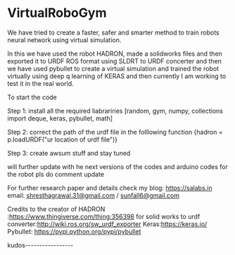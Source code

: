 # VirtualRoboGym
We have tried to create a faster, safer and smarter method to train robots neural network using virtual simulation. 


In this we have used the robot HADRON, made a solidworks files and then exported it to URDF ROS format using SLDRT to URDF concerter and then we have used pybullet to create a virtual simulation and trained the robot virtually using deep q learning of KERAS and then currently I am working to test it in the real world.

To start the code

Step 1: install all the required liabrariries   [random, gym, numpy, collections import deque, keras, pybullet, math]

Step 2: correct the path of the urdf file in the folllowing function {hadron = p.loadURDF("ur location of urdf file")}

Step 3: create awsum stuff and stay tuned

will further update with he next versions of the codes and arduino codes for the robot 
pls do comment update

For further research paper and details check my blog: https://salabs.in
email: shresthagrawal.31@gmail.com / sunfall6@gmail.com


Credits to the creator of HADRON :https://www.thingiverse.com/thing:356398
for solid works to urdf converter:http://wiki.ros.org/sw_urdf_exporter
Keras:https://keras.io/
Pybullet: https://pypi.python.org/pypi/pybullet

kudos-----------------

